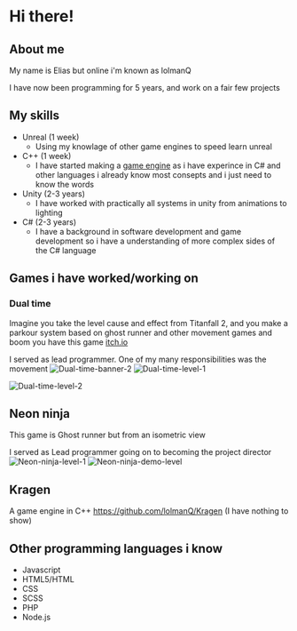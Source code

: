 # Hi there!
## About me

My name is Elias but online i'm known as lolmanQ

I have now been programming for 5 years, and work on a fair few projects

## My skills
 - Unreal (1 week)
   - Using my knowlage of other game engines to speed learn unreal
 - C++ (1 week)
   - I have started making a [game engine](https://github.com/lolmanQ/Kragen) as i have experince in C# and other languages i already know most consepts and i just need to know the words
 - Unity (2-3 years)
   - I have worked with practically all systems in unity from animations to lighting
 - C# (2-3 years)
   - I have a background in software development and game development so i have a understanding of more complex sides of the C# language

## Games i have worked/working on

### Dual time
Imagine you take the level cause and effect from Titanfall 2, and you make a parkour system based on ghost runner and other movement games and boom you have this game
[itch.io](https://lolmanq.itch.io/dual-time)

I served as lead programmer. One of my many responsibilities was the movement
![Dual-time-banner-2](https://user-images.githubusercontent.com/32110106/135502047-dc8e850a-8f79-410b-9b0a-9087618017a1.png)
![Dual-time-level-1](https://user-images.githubusercontent.com/32110106/135497293-2a837dc6-bbdd-4809-83f3-adac53df0116.gif)

![Dual-time-level-2](https://user-images.githubusercontent.com/32110106/135497035-99d6dd43-9439-4f0c-ab61-cc52d508d612.gif)

## Neon ninja
This game is Ghost runner but from an isometric view

I served as Lead programmer going on to becoming the project director
![Neon-ninja-level-1](https://user-images.githubusercontent.com/32110106/135501863-b26dee69-ed6d-4891-9030-29f92903e3be.png)
![Neon-ninja-demo-level](https://user-images.githubusercontent.com/32110106/135501553-4b5989e0-b6f2-4270-bcc3-f09d15011177.gif)

## Kragen
A game engine in C++
https://github.com/lolmanQ/Kragen
(I have nothing to show)

## Other programming languages i know
 - Javascript
 - HTML5/HTML
 - CSS
 - SCSS
 - PHP
 - Node.js
<!--
**lolmanQ/lolmanQ** is a ✨ _special_ ✨ repository because its `README.md` (this file) appears on your GitHub profile.

Here are some ideas to get you started:

- 🔭 I’m currently working on ...
- 🌱 I’m currently learning ...
- 👯 I’m looking to collaborate on ...
- 🤔 I’m looking for help with ...
- 💬 Ask me about ...
- 📫 How to reach me: ...
- 😄 Pronouns: ...
- ⚡ Fun fact: ...
-->

